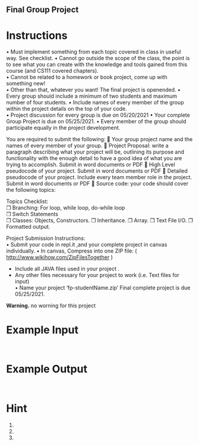 ## Final Group Project 

# Instructions
 
•	Must implement something from each topic covered in class in useful way. See checklist.
•	Cannot go outside the scope of the class, the point is to see what you can create with
the knowledge and tools gained from this course (and CS111 covered chapters).  
•	Cannot be related to a homework or book project, come up with something new!  
•	Other than that, whatever you want!  The final project is open­ended.
•	Every group should include a minimum of two students and maximum number of four students. 
•	Include names of every member of the group within the project details on the top of your code.  
•	Project discussion for every group is due on 05/20/2021
•	Your complete Group Project is due on 05/25/2021.
•	Every member of the group should participate equally in the project development. 

You are required to submit the following: 
	Your group project name and the names of every member of your group. 
	Project Proposal: write a paragraph describing what your project will be, outlining its purpose and functionality with the enough detail to have a good idea of what you are trying to accomplish. Submit in word documents or PDF
	High Level pseudocode of your project. Submit in word documents or PDF
	Detailed pseudocode of your project. Include every team member role in the project. Submit in word documents or PDF
	Source code: your code should cover the following topics: 

Topics Checklist:  
❒ Branching: For loop, while loop, do-while loop   
❒ Switch Statements   
❒ Classes: Objects, Constructors.
❒ Inheritance. 
❒ Array. 
❒ Text File I/O.
❒ Formatted output. 



Project Submission Instructions:  
•	Submit your code in repl.it ,and your complete project in canvas individually. 
•	In canvas, Compress into one ZIP file: ( http://www.wikihow.com/Zip­Files­Together )  
-	Include all JAVA files used in your project .
-	Any other files necessary for your project to work (i.e. Text files for input)  
•	Name your project ‘fp-studentName.zip’
Final complete project is due 05/25/2021. 


**Warning.** no worning for this project

# Example Input

```


```

# Example Output

```


```

# Hint

1. 
2. 
3. 